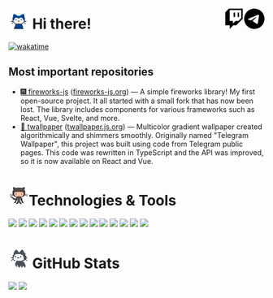 <h1>
  <img src="octocats/mona-whisper.gif" width="40" height="40">
  Hi there!

  <a href="https://t.me/crashmax">
    <picture>
      <source width="40" align="right" media="(prefers-color-scheme: dark)" srcset="icons/telegram-light.svg">
      <img width="40" align="right" src="icons/telegram-dark.svg" />
    </picture>
  </a>

  <a href="https://twitch.tv/vs_code">
    <picture>
      <source width="40" align="right" media="(prefers-color-scheme: dark)" srcset="icons/twitch-light.svg">
      <img width="40" align="right" src="icons/twitch-dark.svg" />
    </picture>
  </a>
</h1>

[![wakatime](https://wakatime.com/badge/user/2b32151b-c987-411d-8aef-23a48c2cd648.svg?style=flat-square)](https://wakatime.com/@2b32151b-c987-411d-8aef-23a48c2cd648)

<h2>Most important repositories</h2>

- [🎆 fireworks-js](https://github.com/crashmax-dev/fireworks-js) ([fireworks-js.org](https://fireworks.js.org)) — A simple fireworks library! My first open-source project. It all started with a small fork that has now been lost. The library includes components for various frameworks such as React, Vue, Svelte, and more.
- [🌈 twallpaper](https://github.com/crashmax-dev/twallpaper) ([twallpaper.js.org](https://twallpaper.js.org)) — Multicolor gradient wallpaper created algorithmically and shimmers smoothly. Originally named "Telegram Wallpaper", this project was built using code from Telegram public pages. This code was rewritten in TypeScript and the API was improved, so it is now available on React and Vue.

<h1><img src="octocats/octocat-squid.gif" width="40" height="40">Technologies & Tools</h1>

![](https://img.shields.io/badge/TypeScript-informational?style=flat-square&logo=typescript&logoColor=ffffff&color=007acc)
![](https://img.shields.io/badge/Vue-informational?style=flat-square&logo=vue.js&logoColor=ffffff&color=4fc08d)
![](https://img.shields.io/badge/React-informational?style=flat-square&logo=react&logoColor=ffffff&color=066d89)
![](https://img.shields.io/badge/Solid-informational?style=flat-square&logo=solid&logoColor=ffffff&color=2c4f7c)
![](https://img.shields.io/badge/Vite-informational?style=flat-square&logo=vite&logoColor=ffffff&color=747bff)
![](https://img.shields.io/badge/Vitest-informational?style=flat-square&logo=vitest&logoColor=ffffff&color=6e9f18)
![](https://img.shields.io/badge/Node-informational?style=flat-square&logo=node.js&logoColor=ffffff&color=3c873a)
![](https://img.shields.io/badge/Next-informational?style=flat-square&logo=next.js&logoColor=ffffff&color=000000)
![](https://img.shields.io/badge/Fastify-informational?style=flat-square&logo=fastify&logoColor=ffffff&color=000000)
![](https://img.shields.io/badge/PostgreSQL-informational?style=flat-square&logo=postgresql&logoColor=ffffff&color=336791)
![](https://img.shields.io/badge/MongoDB-informational?style=flat-square&logo=mongodb&logoColor=ffffff&color=3FA037)
![](https://img.shields.io/badge/VS%20Code-informational?style=flat-square&logo=webstorm&logoColor=white&color=007acc)
![](https://img.shields.io/badge/Turborepo-informational?style=flat-square&logo=turborepo&logoColor=ffffff&color=ef4444)
![](https://img.shields.io/badge/PNPM-informational?style=flat-square&logo=pnpm&logoColor=ffffff&color=f9ad00)

<h1><img src="octocats/mona-loading.gif" width="40" height="40"> GitHub Stats</h1>

<div>
  <img height="180em" src="https://github-readme-stats.vercel.app/api?username=crashmax-dev&layout=compact&show_icons=true&theme=white&hide_border=true&icon_color=2a84ea&bg_color=00000000&text_color=2a84ea" />
  <img height="180em" src="https://github-readme-stats.vercel.app/api/top-langs/?username=crashmax-dev&layout=compact&theme=white&hide_border=true&icon_color=2a84ea&bg_color=00000000&text_color=2a84ea&hide=html,css,scss" />
</div>
